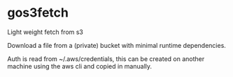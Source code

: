 # gos3fetch
Light weight fetch from s3

Download a file from a (private) bucket with minimal runtime dependencies.

Auth is read from ~/.aws/credentials, this can be created on another machine using the aws cli and copied in manually.


